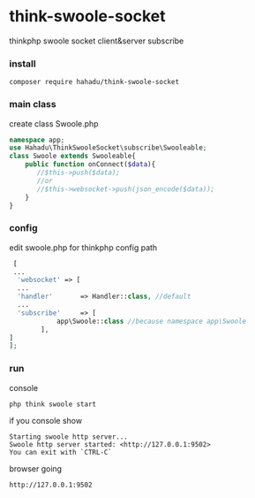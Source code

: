 # think-swoole-socket
thinkphp swoole socket client&amp;server subscribe

### install
```text
composer require hahadu/think-swoole-socket
```

### main class
create class
Swoole.php
```php
namespace app;
use Hahadu\ThinkSwooleSocket\subscribe\Swooleable;
class Swoole extends Swooleable{
    public function onConnect($data){
       //$this->push($data);
       //or
       //$this->websocket->push(json_encode($data));
    }
}
```

### config
edit swoole.php for thinkphp config path  
```php
 [
 ...
  'websocket' => [
  ...
  'handler'       => Handler::class, //default
  ...
  'subscribe'     => [
            app\Swoole::class //because namespace app\Swoole
        ],
]
];
```

### run 
console 
```textmate
php think swoole start
```

if you console show
````text
Starting swoole http server...
Swoole http server started: <http://127.0.0.1:9502> 
You can exit with `CTRL-C`

````

browser going
```text
http://127.0.0.1:9502
```